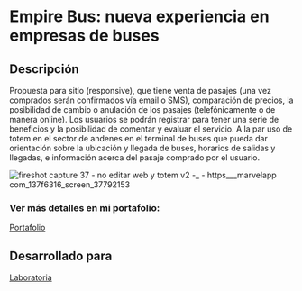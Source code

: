 # Empire Bus: nueva experiencia en empresas de buses
## Descripción
Propuesta para sitio (responsive), que tiene venta de pasajes (una vez comprados serán confirmados vía email o SMS), comparación de precios, la posibilidad de cambio o anulación de los pasajes (telefónicamente o de manera online). 
Los usuarios se podrán registrar para tener una serie de beneficios y la posibilidad de comentar y evaluar el servicio. 
A la par uso de totem en el sector de andenes en el terminal de buses que pueda dar orientación sobre la ubicación y llegada de buses, horarios de salidas y llegadas, e información acerca del pasaje comprado por el usuario.

![fireshot capture 37 - no editar web y totem v2 -_ - https___marvelapp com_137f6316_screen_37792153](https://user-images.githubusercontent.com/32280840/37880720-1fc5d450-3063-11e8-997c-8e137786716c.png)

### Ver más detalles en mi portafolio:
[Portafolio](https://jotavasquez.github.io/portafolio-j/)

## Desarrollado para 
[Laboratoria](http://laboratoria.la)

